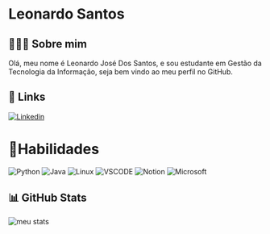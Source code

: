 # Leonardo Santos

## 🧑🏽‍💻 Sobre mim
Olá, meu nome é Leonardo José Dos Santos, e sou estudante em Gestão da Tecnologia da Informação, seja bem vindo ao meu perfil no GitHub.

## 🔗 Links
[![Linkedin](https://img.shields.io/badge/LinkedIn-0077B5?style=for-the-badge&logo=linkedin&logoColor=white)](https://www.linkedin.com/in/leonardosantos9/)

# 📓Habilidades
![Python](https://img.shields.io/badge/Python-14354C?style=for-the-badge&logo=python&logoColor=white)
![Java](https://img.shields.io/badge/Java-ED8B00?style=for-the-badge&logo=openjdk&logoColor=white)
![Linux](https://img.shields.io/badge/Linux-FCC624?style=for-the-badge&logo=linux&logoColor=black)
![VSCODE](https://img.shields.io/badge/Visual_Studio-5C2D91?style=for-the-badge&logo=visual%20studio&logoColor=white)
![Notion](	https://img.shields.io/badge/Notion-000000?style=for-the-badge&logo=notion&logoColor=white)
![Microsoft](https://img.shields.io/badge/Microsoft-666666?style=for-the-badge&logo=microsoft&logoColor=white)



## 📊 GitHub Stats

![meu stats](https://github-readme-stats.vercel.app/api?username=eolleo9&hide_title=true&theme=tokyonight&show_icons=true)



